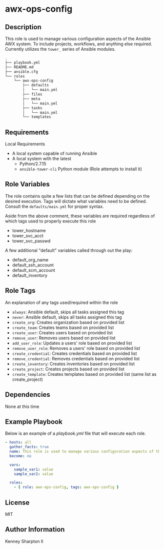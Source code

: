 # awx-ops-config

## Description

This role is used to manage various configuration aspects of the Ansible AWX system. To include projects, workflows, and anything else required. Currently utilizes the `tower_` series of Ansible modules.

```bash
.
├── playbook.yml
├── README.md
├── ansible.cfg
└── roles
    └── awx-ops-config
        ├── defaults
        │   └── main.yml
        ├── files
        ├── meta
        │   └── main.yml
        ├── tasks
        │   └── main.yml
        └── templates
```

## Requirements

Local Requirements

- A local system capable of running Ansible
- A local system with the latest
  - Python/2.7.15
  - `ansible-tower-cli` Python module (Role attempts to install it)

## Role Variables

The role contains quite a few lists that can be defined depending on the desired execution. Tags will dictate what variables need to be defined. Consult the `defaults/main.yml` for proper syntax.

Aside from the above comment, these variables are required regardless of which tags used to properly execute this role

- tower_hostname
- tower_svc_acct
- tower_svc_passwd

A few additional "default" variables called through out the play:

- default_org_name
- default_ssh_account
- default_scm_account
- default_inventory

## Role Tags

An explanation of any tags used/required within the role

- `always`: Ansible default, skips all tasks assigned this tag
- `never`: Ansible default, skips all tasks assigned this tag
- `create_org`: Creates organization based on provided list
- `create_team`: Creates teams based on provided list
- `create_user`: Creates users based on provided list
- `remove_user`: Removes users based on provided list
- `add_user_role`: Updates a users' role based on provided list
- `remove_user_role`: Removes a users' role based on provided list
- `create_credential`: Creates credentials based on provided list
- `remove_credential`: Removes credentials based on provided list
- `create_inventory`: Creates inventories based on provided list
- `create_project`: Creates projects based on provided list
- `create_template`: Creates templates based on provided list (same list as create_project)

## Dependencies

None at this time

## Example Playbook

Below is an example of a _playbook.yml_ file that will execute each role.

```yaml
- hosts: all
  gather_facts: true
  name: This role is used to manage various configuration aspects of the Ansible AWX system.
  become: no

  vars:
    sample_var1: value
    sample_var2: value

  roles:
    - { role: awx-ops-config, tags: awx-ops-config }
```

## License

MIT

## Author Information

Kenney Sharpton II
